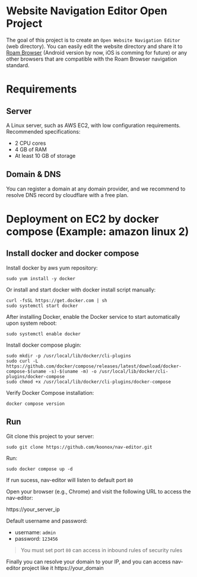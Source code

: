 # Website Navigation Editor Open Project

The goal of this project is to create an `Open Website Navigation Editor` (web directory). 
You can easily edit the website directory and share it to [Roam Browser](https://play.google.com/store/apps/details?id=com.roam.app.android "Google Search")  (Android version by now, iOS is comming for future) or any other browsers that are compatible with the Roam Browser navigation standard.


# Requirements
## Server
A Linux server, such as AWS EC2, with low configuration requirements.  
Recommended specifications:  
- 2 CPU cores  
- 4 GB of RAM  
- At least 10 GB of storage

## Domain & DNS
You can register a domain at any domain provider, and we recommend to resolve DNS record by cloudflare with a free plan.

# Deployment on EC2 by docker compose (Example: amazon linux 2)

## Install docker and docker compose

Install docker by aws yum repository:

```
sudo yum install -y docker
```

Or install and start docker with docker install script manually:

```
curl -fsSL https://get.docker.com | sh
sudo systemctl start docker
```

After installing Docker, enable the Docker service to start automatically upon system reboot:

```
sudo systemctl enable docker
```

Install docker compose plugin:

```
sudo mkdir -p /usr/local/lib/docker/cli-plugins
sudo curl -L https://github.com/docker/compose/releases/latest/download/docker-compose-$(uname -s)-$(uname -m) -o /usr/local/lib/docker/cli-plugins/docker-compose
sudo chmod +x /usr/local/lib/docker/cli-plugins/docker-compose
```

Verify Docker Compose installation:

```
docker compose version
```

## Run

Git clone this project to your server:
```
sudo git clone https://github.com/koonox/nav-editor.git
```

Run:

```
sudo docker compose up -d 
```

If run sucess, nav-editor will listen to default port `80`

Open your browser (e.g., Chrome) and visit the following URL to access the nav-editor:

https://your_server_ip

Default username and password:
- username: `admin`
- password: `123456`

> You must set port `80` can access in inbound rules of security rules

Finally you can resolve your domain to your IP, and you can access nav-editor project like it
https://your_domain